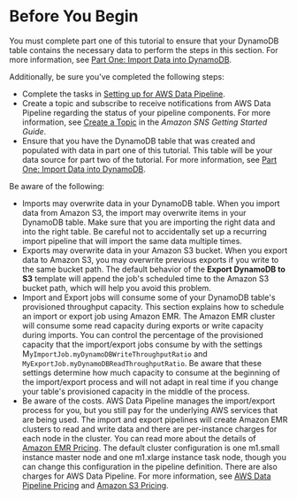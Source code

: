 # Before You Begin<a name="dp-importexport-ddb-prereq2"></a>

You must complete part one of this tutorial to ensure that your DynamoDB table contains the necessary data to perform the steps in this section\. For more information, see [Part One: Import Data into DynamoDB](dp-importexport-ddb-part1.md)\. 

Additionally, be sure you've completed the following steps: 
+ Complete the tasks in [Setting up for AWS Data Pipeline](dp-get-setup.md)\.
+ Create a topic and subscribe to receive notifications from AWS Data Pipeline regarding the status of your pipeline components\. For more information, see [Create a Topic](http://docs.aws.amazon.com/sns/latest/gsg/CreateTopic.html) in the *Amazon SNS Getting Started Guide*\.
+ Ensure that you have the DynamoDB table that was created and populated with data in part one of this tutorial\. This table will be your data source for part two of the tutorial\. For more information, see [Part One: Import Data into DynamoDB](dp-importexport-ddb-part1.md)\. 

Be aware of the following:
+ Imports may overwrite data in your DynamoDB table\. When you import data from Amazon S3, the import may overwrite items in your DynamoDB table\. Make sure that you are importing the right data and into the right table\. Be careful not to accidentally set up a recurring import pipeline that will import the same data multiple times\.
+ Exports may overwrite data in your Amazon S3 bucket\. When you export data to Amazon S3, you may overwrite previous exports if you write to the same bucket path\. The default behavior of the **Export DynamoDB to S3** template will append the job's scheduled time to the Amazon S3 bucket path, which will help you avoid this problem\.
+ Import and Export jobs will consume some of your DynamoDB table's provisioned throughput capacity\. This section explains how to schedule an import or export job using Amazon EMR\. The Amazon EMR cluster will consume some read capacity during exports or write capacity during imports\. You can control the percentage of the provisioned capacity that the import/export jobs consume by with the settings M`yImportJob.myDynamoDBWriteThroughputRatio` and `MyExportJob.myDynamoDBReadThroughputRatio`\. Be aware that these settings determine how much capacity to consume at the beginning of the import/export process and will not adapt in real time if you change your table's provisioned capacity in the middle of the process\.
+ Be aware of the costs\. AWS Data Pipeline manages the import/export process for you, but you still pay for the underlying AWS services that are being used\. The import and export pipelines will create Amazon EMR clusters to read and write data and there are per\-instance charges for each node in the cluster\. You can read more about the details of [Amazon EMR Pricing](https://aws.amazon.com/elasticmapreduce/pricing/)\. The default cluster configuration is one m1\.small instance master node and one m1\.xlarge instance task node, though you can change this configuration in the pipeline definition\. There are also charges for AWS Data Pipeline\. For more information, see [AWS Data Pipeline Pricing](https://aws.amazon.com/datapipeline/pricing/) and [Amazon S3 Pricing](https://aws.amazon.com/s3/pricing/)\.